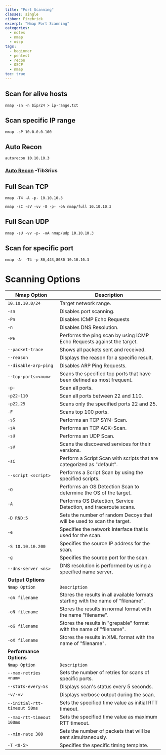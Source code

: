 ```yaml
---
title: "Port Scanning"
classes: single
ribbon: Firebrick
excerpt: "Nmap Port Scanning"
categories:
  - notes
  - nmap
  - oscp
tags:
  - beginner
  - pentest
  - recon
  - OSCP
  - nmap
toc: true
---
```

## Scan for alive hosts

```
nmap -sn -n $ip/24 > ip-range.txt
```
## Scan specific IP range

```
nmap -sP 10.0.0.0-100
```

## Auto Recon

```
autorecon 10.10.10.3
```
### [Auto Recon](https://github.com/Tib3rius/AutoRecon) -Tib3rius
## Full Scan TCP

```
nmap -T4 -A -p- 10.10.10.3
```

```
nmap -sC -sV -vv -O -p- -oA nmap/full 10.10.10.3
```

## Full Scan UDP

```
nmap -sU -vv -p- -oA nmap/udp 10.10.10.3
```

## Scan for specific port

```
nmap -A- -T4 -p 80,443,8080 10.10.10.3
```
# Scanning Options

| Nmap Option                  | Description                                                                       |
| ---------------------------- | --------------------------------------------------------------------------------- |
| `10.10.10.0/24`              | Target network range.                                                             |
| `-sn`                        | Disables port scanning.                                                           |
| `-Pn`                        | Disables ICMP Echo Requests                                                       |
| `-n`                         | Disables DNS Resolution.                                                          |
| `-PE`                        | Performs the ping scan by using ICMP Echo Requests against the target.            |
| `--packet-trace`             | Shows all packets sent and received.                                              |
| `--reason`                   | Displays the reason for a specific result.                                        |
| `--disable-arp-ping`         | Disables ARP Ping Requests.                                                       |
| `--top-ports=<num>`          | Scans the specified top ports that have been defined as most frequent.            |
| `-p-`                        | Scan all ports.                                                                   |
| `-p22-110`                   | Scan all ports between 22 and 110.                                                |
| `-p22,25`                    | Scans only the specified ports 22 and 25.                                         |
| `-F`                         | Scans top 100 ports.                                                              |
| `-sS`                        | Performs an TCP SYN-Scan.                                                         |
| `-sA`                        | Performs an TCP ACK-Scan.                                                         |
| `-sU`                        | Performs an UDP Scan.                                                             |
| `-sV`                        | Scans the discovered services for their versions.                                 |
| `-sC`                        | Perform a Script Scan with scripts that are categorized as "default".             |
| `--script <script>`          | Performs a Script Scan by using the specified scripts.                            |
| `-O`                         | Performs an OS Detection Scan to determine the OS of the target.                  |
| `-A`                         | Performs OS Detection, Service Detection, and traceroute scans.                   |
| `-D RND:5`                   | Sets the number of random Decoys that will be used to scan the target.            |
| `-e`                         | Specifies the network interface that is used for the scan.                        |
| `-S 10.10.10.200`            | Specifies the source IP address for the scan.                                     |
| `-g`                         | Specifies the source port for the scan.                                           |
| `--dns-server <ns>`          | DNS resolution is performed by using a specified name server.                     |
| **Output Options**           |                                                                                   |
| `Nmap Option`                | `Description`                                                                     |
| `-oA filename`               | Stores the results in all available formats starting with the name of "filename". |
| `-oN filename`               | Stores the results in normal format with the name "filename".                     |
| `-oG filename`               | Stores the results in "grepable" format with the name of "filename".              |
| `-oX filename`               | Stores the results in XML format with the name of "filename".                     |
| **Performance Options**      |                                                                                   |
| `Nmap Option`                | `Description`                                                                     |
| `--max-retries <num>`        | Sets the number of retries for scans of specific ports.                           |
| `--stats-every=5s`           | Displays scan's status every 5 seconds.                                           |
| `-v/-vv`                     | Displays verbose output during the scan.                                          |
| `--initial-rtt-timeout 50ms` | Sets the specified time value as initial RTT timeout.                             |
| `--max-rtt-timeout 100ms`    | Sets the specified time value as maximum RTT timeout.                             |
| `--min-rate 300`             | Sets the number of packets that will be sent simultaneously.                      |
| `-T <0-5>`                   | Specifies the specific timing template.                                           |
